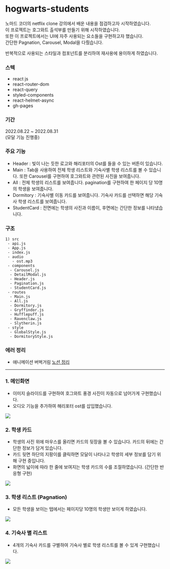 # hogwarts-students
노마드 코더의 netflix clone 강의에서 배운 내용을 점검하고자 시작하였습니다. <br />
이 프로젝트는 호그와트 출석부를 만들기 위해 시작하였습니다. <br />
또한 이 프로젝트에서는 UI에 자주 사용되는 요소들을 구현하고자 했습니다. <br />
간단한 Pagnation, Carousel, Modal을 다뤘습니다. <br />

반복적으로 사용되는 스타일과 컴포넌트를 분리하여 재사용에 용이하게 하였습니다. <br />

### 스텍
- react js
- react-router-dom
- react-query
- styled-components
- react-helmet-async
- gh-pages

### 기간
2022.08.22 ~ 2022.08.31 <br />
(모달 기능 진행중)

### 주요 기능
- Header : 빛이 나는 듯한 로고와 해리포터의 Ost를 들을 수 있는 버튼이 있습니다.
- Main : Tab을 사용하여 전체 학생 리스트와 기숙사별 학생 리스트를 볼 수 있습니다. 또한 Carousel를 구현하여 호그와트와 관련된 사진을 보여줍니다.
- All : 전체 학생의 리스트를 보여줍니다. pagination를 구현하여 한 페이지 당 10명의 학생을 보여줍니다.
- Dormitory : 기숙사별 이동 카드를 보여줍니다. 기숙사 카드를 선택하면 해당 기숙사 학생 리스트를 보여줍니다.
- StudentCard : 전면에는 학생의 사진과 이름이, 후면에는 간단한 정보를 나타냈습니다.

### 구조
```plaintext
1) src
 - api.js
 - App.js
 - index.js
 - audio
   - ost.mp3
 - components
  - Carousel.js
  - DetailModal.js
  - Header.js
  - Pagination.js
  - StudentCard.js
 - routes
  - Main.js
  - All.js
  - Dormitory.js
  - Gryffindor.js
  - Hufflepuff.js
  - Ravenclaw.js
  - Slytherin.js
 - style
  - GlobalStyle.js
  - DormitoryStyle.js
```

### 에러 정리
- 애니메이션 버벅거림
<a href="https://fuzzy-energy-8aa.notion.site/Hogwarts-students-dd0c052388e945ca893b2c2c30658e0d">노션 정리</a>

<hr />

### 1. 메인화면
- 이미지 슬라이드를 구현하여 호그와트 풍경 사진이 자동으로 넘어가게 구현했습니다.
- 오디오 기능을 추가하여 해리포터 ost를 삽입했습니다.
<img src="https://user-images.githubusercontent.com/87607036/188444291-46aa4f8d-0c1a-4fc9-b083-5aacb1aef60d.gif" />

### 2. 학생 카드
- 학생의 사진 위에 마우스를 올리면 카드의 뒷장을 볼 수 있습니다. 카드의 뒤에는 간단한 정보가 담겨 있습니다.
- 카드 뒷면 하단의 지팡이를 클릭하면 모달이 나타나고 학생의 세부 정보를 담기 위해 구현 중입니다. 
- 화면의 넓이에 따라 한 줄에 보여지는 학생 카드의 수를 조절하였습니다. (간단한 반응형 구현)
<img src="https://user-images.githubusercontent.com/87607036/188446072-1b220ffc-7321-4ccd-a900-640fe678954c.gif" />

### 3. 학생 리스트 (Pagnation)
- 모든 학생을 보이는 탭에서는 페이지당 10명의 학생만 보이게 하였습니다.
<img src="https://user-images.githubusercontent.com/87607036/188446162-0e8a1f91-5d0d-43d1-95d1-23ecc385428b.gif" />

### 4. 기숙사 별 리스트
- 4개의 기숙사 카드를 구별하여 기숙사 별로 학생 리스트를 볼 수 있게 구현했습니다.
<img src="https://user-images.githubusercontent.com/87607036/188446262-bccdcccb-5191-4bd1-8cf9-a27ee75d5d60.gif" />
